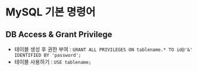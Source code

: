 # MySQL 기본 명령어

## DB Access & Grant Privilege
- 테이블 생성 후 권한 부여 : `GRANT ALL PRIVILEGES ON tablename.* TO id@'&' IDENTIFIED BY 'password';`
- 테이블 사용하기 : `USE tablename;`
